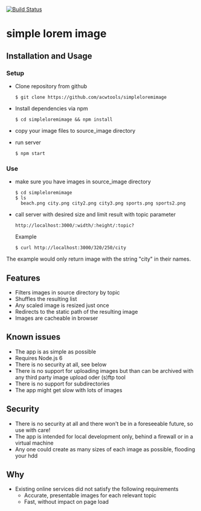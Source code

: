 [![Build Status](https://travis-ci.org/acwtools/simpleloremimage.svg?branch=master)](https://travis-ci.org/acwtools/simpleloremimage)

# simple lorem image

## Installation and Usage
### Setup
* Clone repository from github

      $ git clone https://github.com/acwtools/simpleloremimage
* Install dependencies via npm

      $ cd simpleloremimage && npm install
* copy your image files to source_image directory
* run server

      $ npm start
### Use
* make sure you have images in source_image directory

      $ cd simpleloremimage
      $ ls
        beach.png city.png city2.png city3.png sports.png sports2.png
* call server with desired size and limit result with topic parameter

      http://localhost:3000/:width/:height/:topic?
  Example

      $ curl http://localhost:3000/320/250/city

The example would only return image with the string "city" in their names.

## Features
* Filters images in source directory by topic
* Shuffles the resulting list
* Any scaled image is resized just once
* Redirects to the static path of the resulting image
* Images are cacheable in browser

## Known issues
* The app is as simple as possible
* Requires Node.js 6
* There is no security at all, see below
* There is no support for uploading images but than can be archived with any third party image upload oder (s)ftp tool
* There is no support for subdirectories
* The app might get slow with lots of images

## Security
* There is no security at all and there won't be in a foreseeable future, so use with care!
* The app is intended for local development only, behind a firewall or in a virtual machine
* Any one could create as many sizes of each image as possible, flooding your hdd

## Why
* Existing online services did not satisfy the following requirements
  * Accurate, presentable images for each relevant topic
  * Fast, without impact on page load
